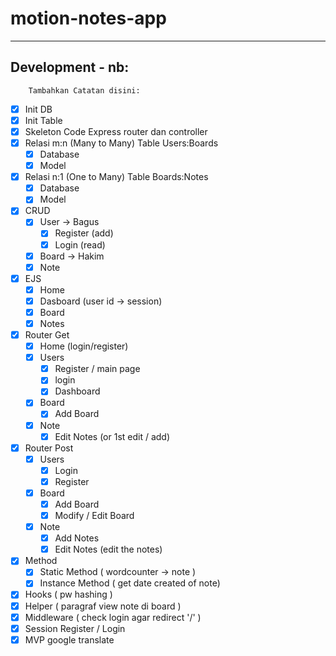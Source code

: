 # motion-notes-app
---

## Development - nb:
        Tambahkan Catatan disini:
- [x] Init DB
- [x] Init Table
- [x] Skeleton Code Express router dan controller
- [x] Relasi m:n (Many to Many) Table Users:Boards
    - [x] Database
    - [x] Model
- [x] Relasi n:1 (One to Many) Table Boards:Notes
    - [x] Database
    - [x] Model
- [x] CRUD
    - [x] User      -> Bagus
      - [x] Register (add)
      - [x] Login (read)
    - [x] Board     -> Hakim
    - [x] Note
- [x] EJS
    - [x] Home
    - [x] Dasboard (user id -> session)
    - [x] Board
    - [x] Notes
- [x] Router Get
    - [x] Home (login/register)
    - [x] Users
      - [x] Register / main page
      - [x] login
      - [x] Dashboard
    - [x] Board
      - [x] Add Board
    - [x] Note
      - [x] Edit Notes (or 1st edit / add)
- [x] Router Post
    - [x] Users
      - [x] Login
      - [x] Register
    - [x] Board
      - [x] Add Board
      - [x] Modify / Edit Board
    - [x] Note
      - [x] Add Notes
      - [x] Edit Notes (edit the notes)
- [x] Method
    - [x] Static Method ( wordcounter -> note )
    - [x] Instance Method ( get date created of note)
- [x] Hooks (  pw hashing )
- [x] Helper (  paragraf view note di board )
- [x] Middleware ( check login agar redirect '/' )
- [x] Session Register / Login
- [x] MVP google translate